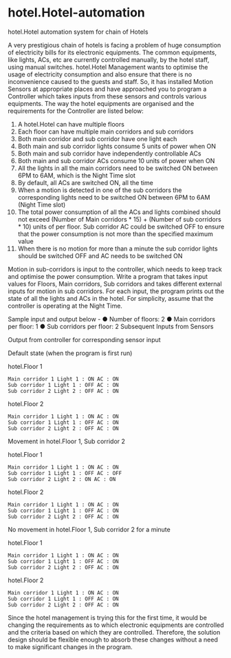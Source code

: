 # hotel.Hotel-automation
hotel.Hotel automation system for chain of Hotels

A very prestigious chain of hotels is facing a problem of huge consumption of electricity bills for
its electronic equipments. The common equipments, like lights, ACs, etc are currently controlled
manually, by the hotel staff, using manual switches. hotel.Hotel Management wants to optimise the
usage of electricity consumption and also ensure that there is no inconvenience caused to the
guests and staff. So, it has installed Motion Sensors at appropriate places and have approached
you to program a Controller which takes inputs from these sensors and controls various
equipments.
The way the hotel equipments are organised and the requirements for the Controller are listed
below:
1. A hotel.Hotel can have multiple floors
2. Each floor can have multiple main corridors and sub corridors
3. Both main corridor and sub corridor have one light each
4. Both main and sub corridor lights consume 5 units of power when ON
5. Both main and sub corridor have independently controllable ACs
6. Both main and sub corridor ACs consume 10 units of power when ON
7. All the lights in all the main corridors need to be switched ON between 6PM to 6AM,
which is the Night Time slot
8. By default, all ACs are switched ON, all the time
9. When a motion is detected in one of the sub corridors the corresponding lights need to
be switched ON between 6PM to 6AM (Night Time slot)
10. The total power consumption of all the ACs and lights combined should not exceed
(Number of Main corridors * 15) + (Number of sub corridors * 10) units of per floor. Sub
corridor AC could be switched OFF to ensure that the power consumption is not more
than the specified maximum value
11. When there is no motion for more than a minute the sub corridor lights should be
switched OFF and AC needs to be switched ON

Motion in sub-corridors is input to the controller, which needs to keep track and optimise the
power consumption.
Write a program that takes input values for Floors, Main corridors, Sub corridors and takes
different external inputs for motion in sub corridors. For each input, the program prints out the
state of all the lights and ACs in the hotel. For simplicity, assume that the controller is operating
at the Night Time.


Sample input and output below -
● Number of floors: 2
● Main corridors per floor: 1
● Sub corridors per floor: 2
Subsequent Inputs from
Sensors

Output from controller for corresponding sensor input

Default state (when the
program is first run)

hotel.Floor 1

    Main corridor 1 Light 1 : ON AC : ON
    Sub corridor 1 Light 1 : OFF AC : ON
    Sub corridor 2 Light 2 : OFF AC : ON

hotel.Floor 2

    Main corridor 1 Light 1 : ON AC : ON
    Sub corridor 1 Light 1 : OFF AC : ON
    Sub corridor 2 Light 2 : OFF AC : ON

Movement in hotel.Floor 1, Sub
corridor 2

hotel.Floor 1

    Main corridor 1 Light 1 : ON AC : ON
    Sub corridor 1 Light 1 : OFF AC : OFF
    Sub corridor 2 Light 2 : ON​ AC : ON

hotel.Floor 2

    Main corridor 1 Light 1 : ON AC : ON
    Sub corridor 1 Light 1 : OFF AC : ON
    Sub corridor 2 Light 2 : OFF AC : ON

No movement in hotel.Floor 1,
Sub corridor 2 for a minute

hotel.Floor 1

    Main corridor 1 Light 1 : ON AC : ON
    Sub corridor 1 Light 1 : OFF AC : ON
    Sub corridor 2 Light 2 : OFF AC : ON

hotel.Floor 2

    Main corridor 1 Light 1 : ON AC : ON
    Sub corridor 1 Light 1 : OFF AC : ON
    Sub corridor 2 Light 2 : OFF AC : ON

Since the hotel management is trying this for the first time, it would be changing the
requirements as to which electronic equipments are controlled and the criteria based on which
they are controlled. Therefore, the solution design should be flexible enough to absorb these
changes without a need to make significant changes in the program.
